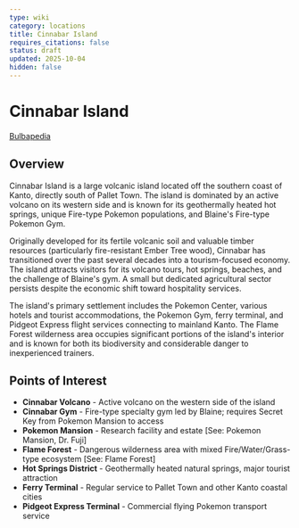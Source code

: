 ```yaml
---
type: wiki
category: locations
title: Cinnabar Island
requires_citations: false
status: draft
updated: 2025-10-04
hidden: false
---
```


# Cinnabar Island

[Bulbapedia](https://bulbapedia.bulbagarden.net/wiki/Cinnabar_Island)

## Overview

Cinnabar Island is a large volcanic island located off the southern coast of Kanto, directly south of Pallet Town. The island is dominated by an active volcano on its western side and is known for its geothermally heated hot springs, unique Fire-type Pokemon populations, and Blaine's Fire-type Pokemon Gym.

Originally developed for its fertile volcanic soil and valuable timber resources (particularly fire-resistant Ember Tree wood), Cinnabar has transitioned over the past several decades into a tourism-focused economy. The island attracts visitors for its volcano tours, hot springs, beaches, and the challenge of Blaine's gym. A small but dedicated agricultural sector persists despite the economic shift toward hospitality services.

The island's primary settlement includes the Pokemon Center, various hotels and tourist accommodations, the Pokemon Gym, ferry terminal, and Pidgeot Express flight services connecting to mainland Kanto. The Flame Forest wilderness area occupies significant portions of the island's interior and is known for both its biodiversity and considerable danger to inexperienced trainers.

## Points of Interest

- **Cinnabar Volcano** - Active volcano on the western side of the island
- **Cinnabar Gym** - Fire-type specialty gym led by Blaine; requires Secret Key from Pokemon Mansion to access
- **Pokemon Mansion** - Research facility and estate [See: Pokemon Mansion, Dr. Fuji]
- **Flame Forest** - Dangerous wilderness area with mixed Fire/Water/Grass-type ecosystem [See: Flame Forest]
- **Hot Springs District** - Geothermally heated natural springs, major tourist attraction
- **Ferry Terminal** - Regular service to Pallet Town and other Kanto coastal cities
- **Pidgeot Express Terminal** - Commercial flying Pokemon transport service